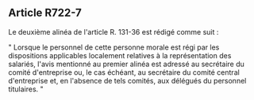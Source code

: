 Article R722-7
----
Le deuxième alinéa de l'article R. 131-36 est rédigé comme suit :

" Lorsque le personnel de cette personne morale est régi par les dispositions
applicables localement relatives à la représentation des salariés, l'avis
mentionné au premier alinéa est adressé au secrétaire du comité d'entreprise ou,
le cas échéant, au secrétaire du comité central d'entreprise et, en l'absence de
tels comités, aux délégués du personnel titulaires. "
